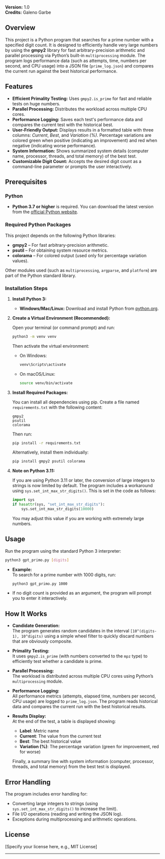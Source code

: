 **Version:** 1.0  
**Credits:** Galeno Garbe

## Overview

This project is a Python program that searches for a prime number with a specified digit count. It is designed to efficiently handle very large numbers by using the **gmpy2** library for fast arbitrary-precision arithmetic and parallel processing via Python’s built-in `multiprocessing` module. The program logs performance data (such as attempts, time, numbers per second, and CPU usage) into a JSON file (`prime_log.json`) and compares the current run against the best historical performance.

## Features

- **Efficient Primality Testing:** Uses `gmpy2.is_prime` for fast and reliable tests on huge numbers.
- **Parallel Processing:** Distributes the workload across multiple CPU cores.
- **Performance Logging:** Saves each test's performance data and compares the current test with the historical best.
- **User-Friendly Output:** Displays results in a formatted table with three columns: _Current_, _Best_, and _Variation (%)_. Percentage variations are colored green when positive (indicating an improvement) and red when negative (indicating worse performance).
- **System Information:** Shows summarized system details (computer name, processor, threads, and total memory) of the best test.
- **Customizable Digit Count:** Accepts the desired digit count as a command-line parameter or prompts the user interactively.

## Prerequisites

### Python

- **Python 3.7 or higher** is required. You can download the latest version from the [official Python website](https://www.python.org/downloads/).

### Required Python Packages

This project depends on the following Python libraries:

- **gmpy2** – For fast arbitrary-precision arithmetic.
- **psutil** – For obtaining system resource metrics.
- **colorama** – For colored output (used only for percentage variation values).

Other modules used (such as `multiprocessing`, `argparse`, and `platform`) are part of the Python standard library.

### Installation Steps

1. **Install Python 3:**

   - **Windows/Mac/Linux:** Download and install Python from [python.org](https://www.python.org/downloads/).

2. **Create a Virtual Environment (Recommended):**

   Open your terminal (or command prompt) and run:
   ```bash
   python3 -m venv venv
   ```
   Then activate the virtual environment:
   - On Windows:
     ```bash
     venv\Scripts\activate
     ```
   - On macOS/Linux:
     ```bash
     source venv/bin/activate
     ```

3. **Install Required Packages:**

   You can install all dependencies using pip. Create a file named `requirements.txt` with the following content:
   ```
   gmpy2
   psutil
   colorama
   ```
   Then run:
   ```bash
   pip install -r requirements.txt
   ```
   Alternatively, install them individually:
   ```bash
   pip install gmpy2 psutil colorama
   ```

4. **Note on Python 3.11:**

   If you are using Python 3.11 or later, the conversion of large integers to strings is now limited by default. The program includes a workaround using `sys.set_int_max_str_digits()`. This is set in the code as follows:
   ```python
   import sys
   if hasattr(sys, "set_int_max_str_digits"):
       sys.set_int_max_str_digits(10000)
   ```
   You may adjust this value if you are working with extremely large numbers.

## Usage

Run the program using the standard Python 3 interpreter:

```bash
python3 gpt_primo.py [digits]
```

- **Example:**  
  To search for a prime number with 1000 digits, run:
  ```bash
  python3 gpt_primo.py 1000
  ```
- If no digit count is provided as an argument, the program will prompt you to enter it interactively.

## How It Works

- **Candidate Generation:**  
  The program generates random candidates in the interval `[10^(digits-1), 10^digits)` using a simple wheel filter to quickly discard numbers that are obviously composite.

- **Primality Testing:**  
  It uses `gmpy2.is_prime` (with numbers converted to the `mpz` type) to efficiently test whether a candidate is prime.

- **Parallel Processing:**  
  The workload is distributed across multiple CPU cores using Python’s `multiprocessing` module.

- **Performance Logging:**  
  All performance metrics (attempts, elapsed time, numbers per second, CPU usage) are logged to `prime_log.json`. The program reads historical data and compares the current run with the best historical results.

- **Results Display:**  
  At the end of the test, a table is displayed showing:
  - **Label**: Metric name  
  - **Current**: The value from the current test  
  - **Best**: The best historical value  
  - **Variation (%)**: The percentage variation (green for improvement, red for worse)
  
  Finally, a summary line with system information (computer, processor, threads, and total memory) from the best test is displayed.

## Error Handling

The program includes error handling for:
- Converting large integers to strings (using `sys.set_int_max_str_digits()` to increase the limit).
- File I/O operations (reading and writing the JSON log).
- Exceptions during multiprocessing and arithmetic operations.

## License

[Specify your license here, e.g., MIT License]

---
